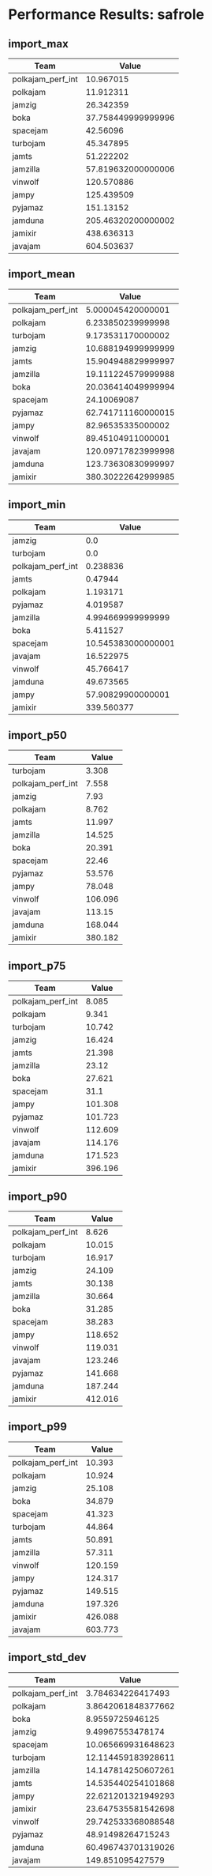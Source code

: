 # Performance Results: safrole

## import_max

| Team | Value |
|------|-------|
| polkajam_perf_int | 10.967015 |
| polkajam | 11.912311 |
| jamzig | 26.342359 |
| boka | 37.758449999999996 |
| spacejam | 42.56096 |
| turbojam | 45.347895 |
| jamts | 51.222202 |
| jamzilla | 57.819632000000006 |
| vinwolf | 120.570886 |
| jampy | 125.439509 |
| pyjamaz | 151.13152 |
| jamduna | 205.46320200000002 |
| jamixir | 438.636313 |
| javajam | 604.503637 |

## import_mean

| Team | Value |
|------|-------|
| polkajam_perf_int | 5.000045420000001 |
| polkajam | 6.233850239999998 |
| turbojam | 9.173531170000002 |
| jamzig | 10.688194999999999 |
| jamts | 15.904948829999997 |
| jamzilla | 19.111224579999988 |
| boka | 20.036414049999994 |
| spacejam | 24.10069087 |
| pyjamaz | 62.741711160000015 |
| jampy | 82.96535335000002 |
| vinwolf | 89.45104911000001 |
| javajam | 120.09717823999998 |
| jamduna | 123.73630830999997 |
| jamixir | 380.30222642999985 |

## import_min

| Team | Value |
|------|-------|
| jamzig | 0.0 |
| turbojam | 0.0 |
| polkajam_perf_int | 0.238836 |
| jamts | 0.47944 |
| polkajam | 1.193171 |
| pyjamaz | 4.019587 |
| jamzilla | 4.994669999999999 |
| boka | 5.411527 |
| spacejam | 10.545383000000001 |
| javajam | 16.522975 |
| vinwolf | 45.766417 |
| jamduna | 49.673565 |
| jampy | 57.90829900000001 |
| jamixir | 339.560377 |

## import_p50

| Team | Value |
|------|-------|
| turbojam | 3.308 |
| polkajam_perf_int | 7.558 |
| jamzig | 7.93 |
| polkajam | 8.762 |
| jamts | 11.997 |
| jamzilla | 14.525 |
| boka | 20.391 |
| spacejam | 22.46 |
| pyjamaz | 53.576 |
| jampy | 78.048 |
| vinwolf | 106.096 |
| javajam | 113.15 |
| jamduna | 168.044 |
| jamixir | 380.182 |

## import_p75

| Team | Value |
|------|-------|
| polkajam_perf_int | 8.085 |
| polkajam | 9.341 |
| turbojam | 10.742 |
| jamzig | 16.424 |
| jamts | 21.398 |
| jamzilla | 23.12 |
| boka | 27.621 |
| spacejam | 31.1 |
| jampy | 101.308 |
| pyjamaz | 101.723 |
| vinwolf | 112.609 |
| javajam | 114.176 |
| jamduna | 171.523 |
| jamixir | 396.196 |

## import_p90

| Team | Value |
|------|-------|
| polkajam_perf_int | 8.626 |
| polkajam | 10.015 |
| turbojam | 16.917 |
| jamzig | 24.109 |
| jamts | 30.138 |
| jamzilla | 30.664 |
| boka | 31.285 |
| spacejam | 38.283 |
| jampy | 118.652 |
| vinwolf | 119.031 |
| javajam | 123.246 |
| pyjamaz | 141.668 |
| jamduna | 187.244 |
| jamixir | 412.016 |

## import_p99

| Team | Value |
|------|-------|
| polkajam_perf_int | 10.393 |
| polkajam | 10.924 |
| jamzig | 25.108 |
| boka | 34.879 |
| spacejam | 41.323 |
| turbojam | 44.864 |
| jamts | 50.891 |
| jamzilla | 57.311 |
| vinwolf | 120.159 |
| jampy | 124.317 |
| pyjamaz | 149.515 |
| jamduna | 197.326 |
| jamixir | 426.088 |
| javajam | 603.773 |

## import_std_dev

| Team | Value |
|------|-------|
| polkajam_perf_int | 3.784634226417493 |
| polkajam | 3.8642061848377662 |
| boka | 8.9559725946125 |
| jamzig | 9.49967553478174 |
| spacejam | 10.065669931648623 |
| turbojam | 12.114459183928611 |
| jamzilla | 14.147814250607261 |
| jamts | 14.535440254101868 |
| jampy | 22.621201321949293 |
| jamixir | 23.647535581542698 |
| vinwolf | 29.742533368088548 |
| pyjamaz | 48.91498264715243 |
| jamduna | 60.496743701319026 |
| javajam | 149.851095427579 |

